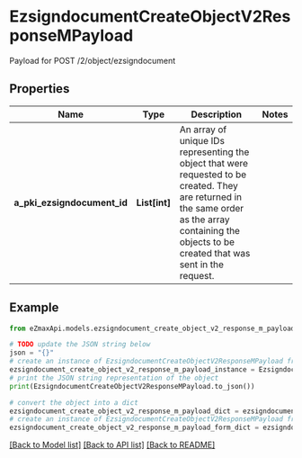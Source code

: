 # EzsigndocumentCreateObjectV2ResponseMPayload

Payload for POST /2/object/ezsigndocument

## Properties

Name | Type | Description | Notes
------------ | ------------- | ------------- | -------------
**a_pki_ezsigndocument_id** | **List[int]** | An array of unique IDs representing the object that were requested to be created.  They are returned in the same order as the array containing the objects to be created that was sent in the request. | 

## Example

```python
from eZmaxApi.models.ezsigndocument_create_object_v2_response_m_payload import EzsigndocumentCreateObjectV2ResponseMPayload

# TODO update the JSON string below
json = "{}"
# create an instance of EzsigndocumentCreateObjectV2ResponseMPayload from a JSON string
ezsigndocument_create_object_v2_response_m_payload_instance = EzsigndocumentCreateObjectV2ResponseMPayload.from_json(json)
# print the JSON string representation of the object
print(EzsigndocumentCreateObjectV2ResponseMPayload.to_json())

# convert the object into a dict
ezsigndocument_create_object_v2_response_m_payload_dict = ezsigndocument_create_object_v2_response_m_payload_instance.to_dict()
# create an instance of EzsigndocumentCreateObjectV2ResponseMPayload from a dict
ezsigndocument_create_object_v2_response_m_payload_form_dict = ezsigndocument_create_object_v2_response_m_payload.from_dict(ezsigndocument_create_object_v2_response_m_payload_dict)
```
[[Back to Model list]](../README.md#documentation-for-models) [[Back to API list]](../README.md#documentation-for-api-endpoints) [[Back to README]](../README.md)


